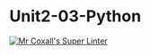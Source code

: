 # Unit2-03-Python
[![Mr Coxall's Super Linter](https://github.com/ICS3U-Programming-VanN/Unit2-03-Python/workflows/Mr%20Coxall's%20Super%20Linter/badge.svg)](https://github.com/ICS3U-Programming-VanN/Unit2-03-Python/actions/)